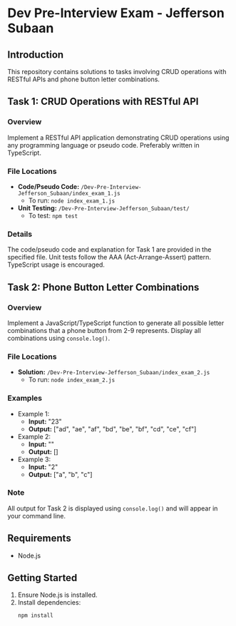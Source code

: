 # Dev Pre-Interview Exam - Jefferson Subaan

## Introduction
This repository contains solutions to tasks involving CRUD operations with RESTful APIs and phone button letter combinations.

## Task 1: CRUD Operations with RESTful API
### Overview
Implement a RESTful API application demonstrating CRUD operations using any programming language or pseudo code. Preferably written in TypeScript.

### File Locations
- **Code/Pseudo Code:** `/Dev-Pre-Interview-Jefferson_Subaan/index_exam_1.js`
  - To run: `node index_exam_1.js`
- **Unit Testing:** `/Dev-Pre-Interview-Jefferson_Subaan/test/`
  - To test: `npm test`

### Details
The code/pseudo code and explanation for Task 1 are provided in the specified file. Unit tests follow the AAA (Act-Arrange-Assert) pattern. TypeScript usage is encouraged.

## Task 2: Phone Button Letter Combinations
### Overview
Implement a JavaScript/TypeScript function to generate all possible letter combinations that a phone button from 2-9 represents. Display all combinations using `console.log()`.

### File Locations
- **Solution:** `/Dev-Pre-Interview-Jefferson_Subaan/index_exam_2.js`
  - To run: `node index_exam_2.js`

### Examples
- Example 1:
  - **Input:** "23"
  - **Output:** ["ad", "ae", "af", "bd", "be", "bf", "cd", "ce", "cf"]
- Example 2:
  - **Input:** ""
  - **Output:** []
- Example 3:
  - **Input:** "2"
  - **Output:** ["a", "b", "c"]

### Note
All output for Task 2 is displayed using `console.log()` and will appear in your command line.

## Requirements
- Node.js

## Getting Started
1. Ensure Node.js is installed.
2. Install dependencies:
   ```bash
   npm install
